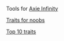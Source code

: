 Tools for [Axie Infinity](https://axieinfinity.com/adopt-axies?r=CHl5UkYrgttjndv97yqxcY_6dnY)

[Traits for noobs](/traits.html)

[Top 10 traits](/top.html)

